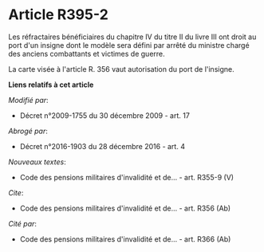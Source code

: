 # Article R395-2

Les réfractaires bénéficiaires du chapitre IV du titre II du livre III ont droit au port d'un insigne dont le modèle sera
défini par arrêté du       ministre chargé des anciens combattants et victimes de guerre. 

La carte visée à l'article R. 356 vaut autorisation du port de l'insigne.

**Liens relatifs à cet article**

_Modifié par_:

  - Décret n°2009-1755 du 30 décembre 2009 - art. 17

_Abrogé par_:

  - Décret n°2016-1903 du 28 décembre 2016 - art. 4

_Nouveaux textes_:

  - Code des pensions militaires d'invalidité et de... - art. R355-9 (V)

_Cite_:

  - Code des pensions militaires d'invalidité et de... - art. R356 (Ab)

_Cité par_:

  - Code des pensions militaires d'invalidité et de... - art. R366 (Ab)
